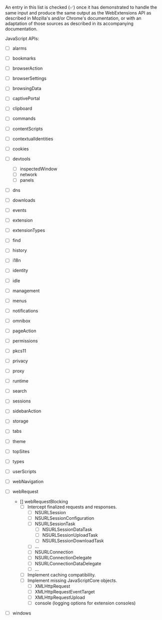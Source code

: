 An entry in this list is checked (✅) once it has demonstrated to handle the same input and produce the same output as the WebExtensions API as described in <a>Mozilla's</a> and/or <a>Chrome's</a> documentation, or with an adaptation of those sources as described in its accompanying documentation.

JavaScript APIs:

- [ ] alarms 
- [ ] bookmarks 
- [ ] browserAction 
- [ ] browserSettings 
- [ ] browsingData 
- [ ] captivePortal 
- [ ] clipboard
- [ ] commands 
- [ ] contentScripts 
- [ ] contextualIdentities 
- [ ] cookies
- [ ] devtools
  - [ ] inspectedWindow
  - [ ] network
  - [ ] panels
- [ ] dns
- [ ] downloads
- [ ] events
- [ ] extension
- [ ] extensionTypes
- [ ] find
- [ ] history
- [ ] i18n
- [ ] identity
- [ ] idle
- [ ] management
- [ ] menus
- [ ] notifications
- [ ] omnibox
- [ ] pageAction
- [ ] permissions
- [ ] pkcs11
- [ ] privacy
- [ ] proxy
- [ ] runtime
- [ ] search
- [ ] sessions
- [ ] sidebarAction
- [ ] storage
- [ ] tabs
- [ ] theme
- [ ] topSites
- [ ] types
- [ ] userScripts
- [ ] webNavigation
- [ ] webRequest
  - [] webRequestBlocking
    - [ ] Intercept finalized requests and responses.
      - [ ] NSURLSession
      - [ ] NSURLSessionConfiguration
      - [ ] NSURLSessionTask
        - [ ] NSURLSessionDataTask
        - [ ] NSURLSessionUploadTask
        - [ ] NSURLSessionDownloadTask
      - [ ] ...
      - [ ] NSURLConnection
      - [ ] NSURLConnectionDelegate
      - [ ] NSURLConnectionDataDelegate
      - [ ] ...
    - [ ] Implement caching compatibility.
    - [ ] Implement missing JavaScriptCore objects.
      - [ ] XMLHttpRequest
      - [ ] XMLHttpRequestEventTarget
      - [ ] XMLHttpRequestUpload
      - [ ] console (logging options for extension consoles)
- [ ] windows

